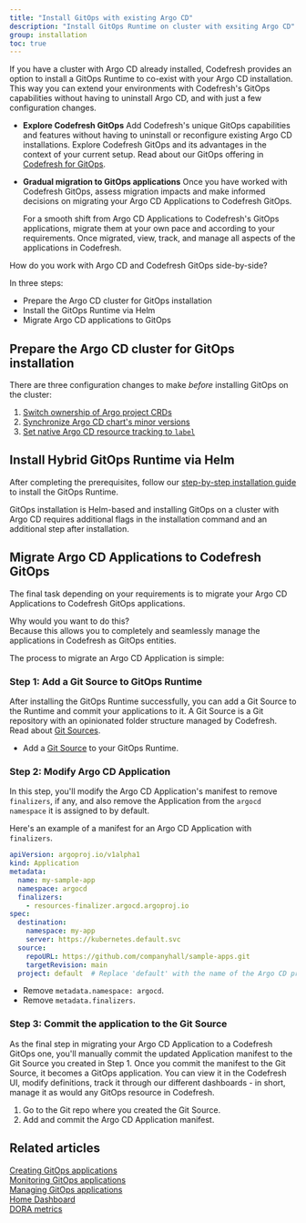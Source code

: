 ```yaml
---
title: "Install GitOps with existing Argo CD"
description: "Install GitOps Runtime on cluster with exsiting Argo CD"
group: installation
toc: true
---
```


If you have a cluster with Argo CD already installed, Codefresh provides an option to install a GitOps Runtime to co-exist with your Argo CD installation.  This way you can extend your environments with Codefresh's GitOps capabilities without having to uninstall Argo CD, and with just a few configuration changes. 

* **Explore Codefresh GitOps**
  Add Codefresh's unique GitOps capabilities and features without having to uninstall or reconfigure existing Argo CD installations.  Explore Codefresh GitOps and its advantages in the context of your current setup. Read about our GitOps offering in [Codefresh for GitOps]({{site.baseurl}}/docs/getting-started/gitops-codefresh/).


* **Gradual migration to GitOps applications**
  Once you have worked with Codefresh GitOps, assess migration impacts and make informed decisions on migrating your Argo CD Applications to Codefresh GitOps.  

  For a smooth shift from Argo CD Applications to Codefresh's GitOps applications, migrate them at your own pace and according to your requirements. Once migrated, view, track, and manage all aspects of the applications in Codefresh.


How do you work with Argo CD and Codefresh GitOps side-by-side?  

In three steps:  
* Prepare the Argo CD cluster for GitOps installation
* Install the GitOps Runtime via Helm
* Migrate Argo CD applications to GitOps


## Prepare the Argo CD cluster for GitOps installation

There are three configuration changes to make _before_ installing GitOps on the cluster:
1. [Switch ownership of Argo project CRDs]({{site.baseurl}}/docs/installation/gitops/hybrid-gitops-helm-installation/#gitops-onlygitops-with-argo-cd-argo-project-crds)
2. [Synchronize Argo CD chart's minor versions]({{site.baseurl}}/docs/installation/gitops/hybrid-gitops-helm-installation/#gitops-with-argo-cd-synchronize-argo-cd-charts-minor-versions)
3. [Set native Argo CD resource tracking to `label`]({{site.baseurl}}/docs/installation/gitops/hybrid-gitops-helm-installation/#gitops-with-argo-cd-set-native-argo-cd-resource-tracking-to-label) 

<!--- ### Switch ownership of Argo project CRDs
If you have Argo project CRDs on your cluster, Codefresh recommends either adopting the CRDs to switch ownership to the GitOps Runtime, or handling the CRDs outside the chart.  
Allowing the GitOps Runtime to manage the CRDs also ensures that the CRDs are automatically upgraded whenever the Runtime is upgraded. 

You have two options to adopt Argo project CRDs:

#### (Recommended) Adopt the Argo project CRDs
You can either adopt all CRDs which is the recommended option, or only Argo Rollout CRDs.

**Option 1: Adopt _all_ CRDs (Recommended)**
Adopting _all CRDs_ switches ownership for them to the Hybrid GitOps Runtime, allowing them to be managed by the GitOps Runtime chart. 
 
* Run this script _before_ installation:
```
curl https://raw.githubusercontent.com/codefresh-io/gitops-runtime-helm/main/scripts/adopt-crds.sh | bash -s <runtime-helm-release name> <runtime-namespace>
```

**Option 2: Adopt only Argo Rollout CRDs**
You can also adopt only those CRDs that apply to Argo Rollouts. Adopting Argo Rollouts CRDs also switches ownership of the Rollout CRDs to the GitOps Runtime, and ensures that there is only one active Argo Rollouts controller active on the cluster with the GitOps Runtime. 

* Run this script _before_ installation:
```
#!/bin/sh
RELEASE=<runtime-helm-release-name>
NAMESPACE=<runtime-namespace>
kubectl label --overwrite crds $(kubectl get crd | grep argoproj.io | awk '{print $1}' | xargs) app.kubernetes.io/managed-by=Helm
kubectl annotate --overwrite crds $(kubectl get crd | grep argoproj.io | awk '{print $1}' | xargs) meta.helm.sh/release-name=$RELEASE
kubectl annotate --overwrite crds $(kubectl get crd | grep argoproj.io | awk '{print $1}' | xargs) meta.helm.sh/release-namespace=$NAMESPACE
``` 

#### Handle Argo project CRDs outside of the chart 
Disable CRD installation under the relevant section for each of the Argo projects in the Helm chart:<br>
  `--set <argo-project>.crds.install=false`<br>
  where:<br>
  `<argo-project>` is the Argo project component: `argo-cd`, `argo-workflows`, `argo-rollouts` and `argo-events`.
 
See [Argo's readme on Helm charts](https://github.com/argoproj/argo-helm/blob/main/README.md){:target="\_blank"}.  



### Synchronize Argo CD chart's minor versions 
To avoid potentially incompatible changes or mismatches, ensure that you use the same upstream chart version of Argo CD as that used by Codefresh.   

1. Go to `https://github.com/codefresh-io/argo-helm/`.
1. Navigate to `<upstream-chart-version>-<codefresh-version id>/charts/argo-cd/Chart.yaml`. For example, `https://github.com/codefresh-io/argo-helm/blob/argo-cd-5.38.1-1-cap-CR-18361/charts/argo-cd/Chart.yaml`.
1. Find the Argo CD chart version that Codefresh uses in `dependencies.version`, as in this example: 

{% include
   image.html
   lightbox="true"
   file="/images/helm-side-by-side-argocd-version.png"
 url="/images/helm-side-by-side-argocd-version.png"
  alt="Getting the Codefresh upstream chart version of Argo CD"
  caption="Getting the Codefresh upstream chart version of Argo CD"
  max-width="60%"
%}



### Set native Argo CD resource tracking to `label` 
When you install GitOps on a cluster with an existing Argo CD installation, ensure that native Argo CD and GitOps Runtime's Argo CD use different methods to track resources. The same tracking method in both Argo CD instances can result in conflicts with the same application names or when tracking the same resource. 

Verify that your native Argo CD instance uses `label` to track resources:
* In the Argo CD namespace, make sure `argocd-cm.application.resourceTrackingMethod` is either not defined, in which case it defaults to `label`, or if defined, is set to `label`. 

-->

## Install Hybrid GitOps Runtime via Helm

After completing the prerequisites, follow our [step-by-step installation guide]({{site.baseurl}}/docs/installation/gitops/hybrid-gitops-helm-installation/#install-first-gitops-runtime-in-account) to install the GitOps Runtime.  

GitOps installation is Helm-based and installing GitOps on a cluster with Argo CD requires additional flags in the installation command and an additional step after installation.


## Migrate Argo CD Applications to Codefresh GitOps
The final task depending on your requirements is to migrate your Argo CD Applications to Codefresh GitOps applications.  

Why would you want to do this?  
Because this allows you to completely and seamlessly manage the applications in Codefresh as GitOps entities.


The process to migrate an Argo CD Application is simple:

### Step 1: Add a Git Source to GitOps Runtime

After installing the GitOps Runtime successfully, you can add a Git Source to the Runtime and commit your applications to it.
A Git Source is a Git repository with an opinionated folder structure managed by Codefresh.
Read about [Git Sources]({{site.baseurl}}/docs/installation/gitops/git-sources/).



* Add a [Git Source]({{site.baseurl}}/docs/installation/gitops/git-sources/#create-a-git-source) to your GitOps Runtime.

### Step 2: Modify Argo CD Application

In this step, you'll modify the Argo CD Application's manifest to remove `finalizers`, if any, and also remove the Application from the `argocd` `namespace` it is assigned to by default.

Here's an example of a manifest for an Argo CD Application with `finalizers`.

```yaml
apiVersion: argoproj.io/v1alpha1
kind: Application
metadata:
  name: my-sample-app
  namespace: argocd
  finalizers:
    - resources-finalizer.argocd.argoproj.io
spec:
  destination:
    namespace: my-app
    server: https://kubernetes.default.svc
  source:
    repoURL: https://github.com/companyhall/sample-apps.git
    targetRevision: main  
  project: default  # Replace 'default' with the name of the Argo CD project you want to use
```

* Remove `metadata.namespace: argocd`.
* Remove `metadata.finalizers`.



### Step 3: Commit the application to the Git Source
As the final step in migrating your Argo CD Application to a Codefresh GitOps one, you'll manually commit the updated Application manifest to the Git Source you created in Step 1.
Once you commit the manifest to the Git Source, it becomes a GitOps application. You can view it in the Codefresh UI, modify definitions, track it through our different dashboards - in short, manage it as would any GitOps resource in Codefresh. 

1. Go to the Git repo where you created the Git Source.
1. Add and commit the Argo CD Application manifest.


## Related articles
[Creating GitOps applications]({{site.baseurl}}/docs/deployments/gitops/create-application)  
[Monitoring GitOps applications]({{site.baseurl}}/docs/deployments/gitops/applications-dashboard)  
[Managing GitOps applications]({{site.baseurl}}/docs/deployments/gitops/manage-application)  
[Home Dashboard]({{site.baseurl}}/docs/dashboards/home-dashboard)  
[DORA metrics]({{site.baseurl}}/docs/dashboards/dora-metrics/)  
